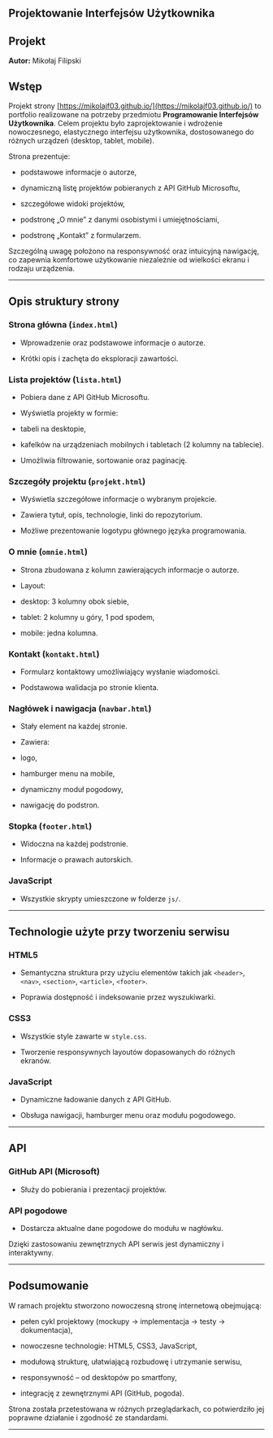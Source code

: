 ## Projektowanie Interfejsów Użytkownika

  

## Projekt

  

**Autor:** Mikołaj Filipski

  

## Wstęp

  

Projekt strony [https://mikolajf03.github.io/](https://mikolajf03.github.io/) to portfolio realizowane na potrzeby przedmiotu **Programowanie Interfejsów Użytkownika**. Celem projektu było zaprojektowanie i wdrożenie nowoczesnego, elastycznego interfejsu użytkownika, dostosowanego do różnych urządzeń (desktop, tablet, mobile).

  

Strona prezentuje:

- podstawowe informacje o autorze,

- dynamiczną listę projektów pobieranych z API GitHub Microsoftu,

- szczegółowe widoki projektów,

- podstronę „O mnie” z danymi osobistymi i umiejętnościami,

- podstronę „Kontakt” z formularzem.

  

Szczególną uwagę położono na responsywność oraz intuicyjną nawigację, co zapewnia komfortowe użytkowanie niezależnie od wielkości ekranu i rodzaju urządzenia.

  

---

  

## Opis struktury strony

  

### Strona główna (`index.html`)

- Wprowadzenie oraz podstawowe informacje o autorze.

- Krótki opis i zachęta do eksploracji zawartości.

  

### Lista projektów (`lista.html`)

- Pobiera dane z API GitHub Microsoftu.

- Wyświetla projekty w formie:

- tabeli na desktopie,

- kafelków na urządzeniach mobilnych i tabletach (2 kolumny na tablecie).

- Umożliwia filtrowanie, sortowanie oraz paginację.

  

### Szczegóły projektu (`projekt.html`)

- Wyświetla szczegółowe informacje o wybranym projekcie.

- Zawiera tytuł, opis, technologie, linki do repozytorium.

- Możliwe prezentowanie logotypu głównego języka programowania.

  

### O mnie (`omnie.html`)

- Strona zbudowana z kolumn zawierających informacje o autorze.

- Layout:

- desktop: 3 kolumny obok siebie,

- tablet: 2 kolumny u góry, 1 pod spodem,

- mobile: jedna kolumna.

  

### Kontakt (`kontakt.html`)

- Formularz kontaktowy umożliwiający wysłanie wiadomości.

- Podstawowa walidacja po stronie klienta.

  

### Nagłówek i nawigacja (`navbar.html`)

- Stały element na każdej stronie.

- Zawiera:

- logo,

-  hamburger menu na mobile,

- dynamiczny moduł pogodowy,

- nawigację do podstron.

### Stopka (`footer.html`)

- Widoczna na każdej podstronie.

- Informacje o prawach autorskich.

### JavaScript

- Wszystkie skrypty umieszczone w folderze `js/`.

---

## Technologie użyte przy tworzeniu serwisu

### HTML5

- Semantyczna struktura przy użyciu elementów takich jak `<header>`, `<nav>`, `<section>`, `<article>`, `<footer>`.

- Poprawia dostępność i indeksowanie przez wyszukiwarki.

### CSS3

- Wszystkie style zawarte w `style.css`.

- Tworzenie responsywnych layoutów dopasowanych do różnych ekranów.

### JavaScript

- Dynamiczne ładowanie danych z API GitHub.

- Obsługa nawigacji, hamburger menu oraz modułu pogodowego.
---
## API

### GitHub API (Microsoft)

- Służy do pobierania i prezentacji projektów.

### API pogodowe

- Dostarcza aktualne dane pogodowe do modułu w nagłówku.

Dzięki zastosowaniu zewnętrznych API serwis jest dynamiczny i interaktywny.

---

## Podsumowanie

W ramach projektu stworzono nowoczesną stronę internetową obejmującą:

- pełen cykl projektowy (mockupy → implementacja → testy → dokumentacja),

- nowoczesne technologie: HTML5, CSS3, JavaScript,

-  modułową strukturę, ułatwiającą rozbudowę i utrzymanie serwisu,

-  responsywność – od desktopów po smartfony,

- integrację z zewnętrznymi API (GitHub, pogoda).

Strona została przetestowana w różnych przeglądarkach, co potwierdziło jej poprawne działanie i zgodność ze standardami.

---
